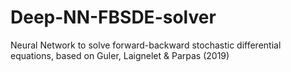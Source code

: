 # Deep-NN-FBSDE-solver
Neural Network to solve forward-backward stochastic differential equations, based on Guler, Laignelet &amp; Parpas (2019)

